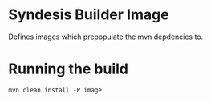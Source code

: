 # Syndesis Builder Image

Defines images which prepopulate the mvn depdencies to.

# Running the build

`mvn clean install -P image`